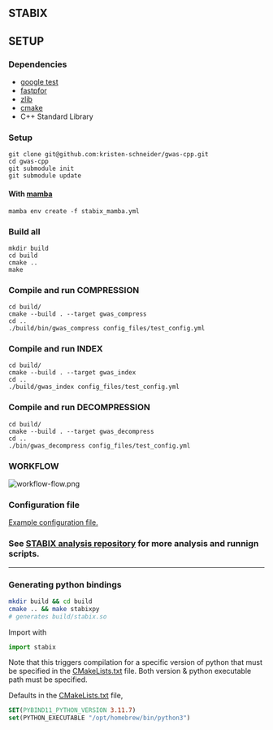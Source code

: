 ## STABIX

## SETUP

### Dependencies
- [google test](https://github.com/google/googletest)
- [fastpfor](https://github.com/lemire/FastPFor/blob/master/README.md)
- [zlib](https://www.zlib.net)
- [cmake](https://cmake.org)
- C++ Standard Library

### Setup
```
git clone git@github.com:kristen-schneider/gwas-cpp.git
cd gwas-cpp
git submodule init
git submodule update
```

#### With [mamba](https://mamba.readthedocs.io/en/latest/installation/mamba-installation.html)
```
mamba env create -f stabix_mamba.yml
```

### Build all
```
mkdir build
cd build
cmake ..
make
```

### Compile and run COMPRESSION
```angular2html
cd build/
cmake --build . --target gwas_compress
cd ..
./build/bin/gwas_compress config_files/test_config.yml
```

### Compile and run INDEX
```angular2html
cd build/
cmake --build . --target gwas_index
cd ..
./build/gwas_index config_files/test_config.yml
```

### Compile and run DECOMPRESSION
```angular2html
cd build/
cmake --build . --target gwas_decompress
cd ..
./bin/gwas_decompress config_files/test_config.yml
```

### WORKFLOW
![workflow-flow.png](workflow_flow.png)

### Configuration file
[Example configuration file.](https://github.com/kristen-schneider/gwas-cpp/blob/config_files/test_config.yml)<br>

### See [STABIX analysis repository](https://github.com/kristen-schneider/stabix-analysis) for more analysis and runnign scripts.

---

### Generating python bindings

```bash
mkdir build && cd build
cmake .. && make stabixpy
# generates build/stabix.so
```

Import with
```py
import stabix
```

Note that this triggers compilation for a specific version 
of python that must be specified in the [CMakeLists.txt]() file.
Both version & python executable path must be specified.

Defaults in the [CMakeLists.txt]() file,

```cmake
SET(PYBIND11_PYTHON_VERSION 3.11.7)
set(PYTHON_EXECUTABLE "/opt/homebrew/bin/python3")
```
